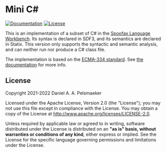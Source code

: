 # Mini C#

[![Documentation](https://img.shields.io/badge/docs-latest-success)](https://metaborgcube.github.io/metaborg-mini-csharp/)
[![License](https://img.shields.io/github/license/metaborgcube/metaborg-mini-csharp)](https://github.com/metaborgcube/metaborg-mini-csharp/blob/master/LICENSE)

This is an implementation of a subset of C# in the [Spoofax Language Workbench][1]. Its syntax is declared in SDF3,
and its semantics are declared in Statix. This version only supports the syntactic and semantic analysis, and can
neither run nor produce a C# class file.

The implementation is based on the [ECMA-334 standard][2].
See [the documentation](https://metaborgcube.github.io/metaborg-mini-csharp/) for more info.


## License
Copyright 2021-2022 Daniel A. A. Pelsmaeker

Licensed under the Apache License, Version 2.0 (the "License"); you may not use this file except in compliance with the
License. You may obtain a copy of the License at <http://www.apache.org/licenses/LICENSE-2.0>.

Unless required by applicable law or agreed to in writing, software distributed under the License is distributed on an
**"as is" basis, without warranties or conditions of any kind**, either express or implied. See the License for the
specific language governing permissions and limitations under the License.


[1]: https://spoofax.org/
[2]: https://www.ecma-international.org/publications-and-standards/standards/ecma-334/
